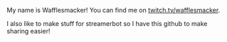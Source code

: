 My name is Wafflesmacker!
You can find me on [twitch.tv/wafflesmacker](https://www.twitch.tv/wafflesmacker).

I also like to make stuff for streamerbot so I have this github to make sharing easier!
